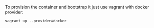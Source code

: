 To provision the container and bootstrap it just use vagrant with docker provider: 

	vagrant up --provider=docker
